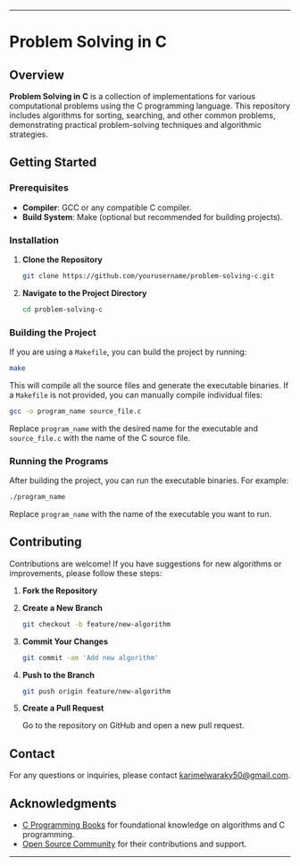 

---

# Problem Solving in C

## Overview

**Problem Solving in C** is a collection of implementations for various computational problems using the C programming language. This repository includes algorithms for sorting, searching, and other common problems, demonstrating practical problem-solving techniques and algorithmic strategies.


## Getting Started

### Prerequisites

- **Compiler**: GCC or any compatible C compiler.
- **Build System**: Make (optional but recommended for building projects).

### Installation

1. **Clone the Repository**

   ```bash
   git clone https://github.com/yourusername/problem-solving-c.git
   ```

2. **Navigate to the Project Directory**

   ```bash
   cd problem-solving-c
   ```

### Building the Project

If you are using a `Makefile`, you can build the project by running:

```bash
make
```

This will compile all the source files and generate the executable binaries. If a `Makefile` is not provided, you can manually compile individual files:

```bash
gcc -o program_name source_file.c
```

Replace `program_name` with the desired name for the executable and `source_file.c` with the name of the C source file.

### Running the Programs

After building the project, you can run the executable binaries. For example:

```bash
./program_name
```

Replace `program_name` with the name of the executable you want to run.


## Contributing

Contributions are welcome! If you have suggestions for new algorithms or improvements, please follow these steps:

1. **Fork the Repository**

2. **Create a New Branch**

   ```bash
   git checkout -b feature/new-algorithm
   ```

3. **Commit Your Changes**

   ```bash
   git commit -am 'Add new algorithm'
   ```

4. **Push to the Branch**

   ```bash
   git push origin feature/new-algorithm
   ```

5. **Create a Pull Request**

   Go to the repository on GitHub and open a new pull request.



## Contact

For any questions or inquiries, please contact [karimelwaraky50@gmail.com](mailto:karimelwaraky50@gmail.com).

## Acknowledgments

- [C Programming Books](#) for foundational knowledge on algorithms and C programming.
- [Open Source Community](#) for their contributions and support.



---
